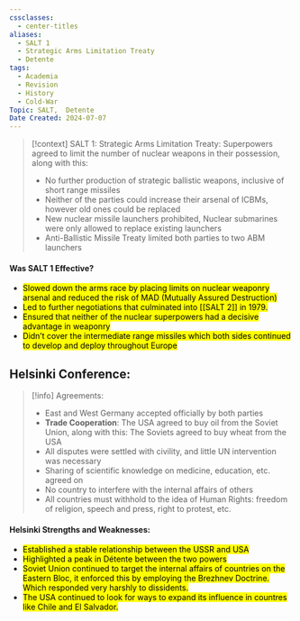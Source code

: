 ```yaml
---
cssclasses:
  - center-titles
aliases:
  - SALT 1
  - Strategic Arms Limitation Treaty
  - Detente
tags:
  - Academia
  - Revision
  - History
  - Cold-War
Topic: SALT,  Detente
Date Created: 2024-07-07
---
```

>[!context]  SALT 1: Strategic Arms Limitation Treaty: 
>Superpowers agreed to limit the number of nuclear weapons in their possession, along with this: 
>- No further production of strategic ballistic weapons, inclusive of short range missiles 
>- Neither of the parties could increase their arsenal of ICBMs, however old ones could be replaced 
>- New nuclear missile launchers prohibited, Nuclear submarines were only allowed to replace existing launchers 
>- Anti-Ballistic Missile Treaty limited both parties to two ABM launchers 

#### Was SALT 1 Effective? 
- <mark class="hltr-green">Slowed down the arms race by placing limits on nuclear weaponry arsenal and reduced the risk of MAD (Mutually Assured Destruction)</mark>
- <mark class="hltr-green">Led to further negotiations that culminated into [[SALT 2]] in 1979. </mark>
- <mark class="hltr-green">Ensured that neither of the nuclear superpowers had a decisive advantage in weaponry </mark>
- <mark class="hltr-red">Didn’t cover the intermediate range missiles which both sides continued to develop and deploy throughout Europe</mark>

## Helsinki Conference: 
>[!info] Agreements: 
>- East and West Germany accepted officially by both parties
>- **Trade Cooperation**: The USA agreed to buy oil from the Soviet Union, along with this: The Soviets agreed to buy wheat from the USA 
>- All disputes were settled with civility, and little UN intervention was necessary
>- Sharing of scientific knowledge on medicine, education, etc. agreed on 
>- No country to interfere with the internal affairs of others 
>- All countries must withhold to the idea of Human Rights: freedom of religion, speech and press, right to protest, etc. 

#### Helsinki Strengths and Weaknesses: 
- <mark class="hltr-green">Established a stable relationship between the USSR and USA</mark>
- <mark class="hltr-green">Highlighted a peak in Détente between the two powers</mark>
- <mark class="hltr-red">Soviet Union continued to target the internal affairs of countries on the Eastern Bloc, it enforced this by employing the Brezhnev Doctrine. Which responded very harshly to dissidents. </mark>
- <mark class="hltr-red">The USA continued to look for ways to expand its influence in countres like Chile and El Salvador.</mark>


